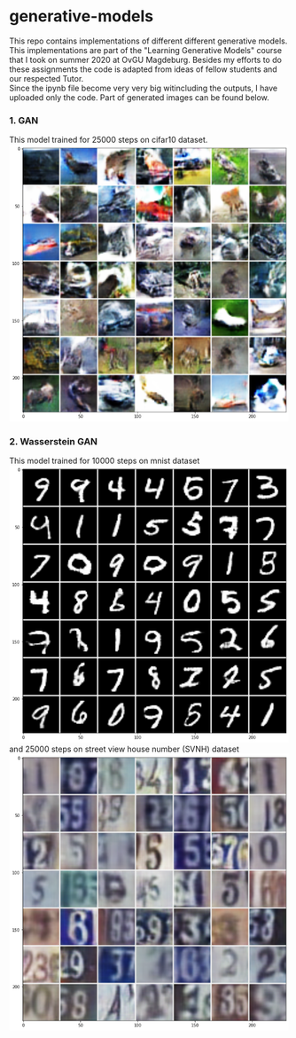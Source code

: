 # generative-models
This repo contains implementations of different different generative models. This implementations are part of the "Learning Generative Models" course that I took on summer 2020 at OvGU Magdeburg. Besides my efforts to do these assignments the code is adapted from ideas of fellow students and our respected Tutor. <br>
Since the ipynb file become very very big witincluding the outputs, I have uploaded only the code. Part of generated images can be found below.
### 1. GAN 
This model trained for 25000 steps on cifar10 dataset. <br>
![Generated images by GAN](images/gan.png)
### 2. Wasserstein GAN
This model trained for 10000 steps on mnist dataset<br>
![Generated images by WGAN](images/wgan.png)
<br> and 25000 steps on street view house number (SVNH) dataset<br>
![Generated images by WGAN](images/wgan_svhn.png)
